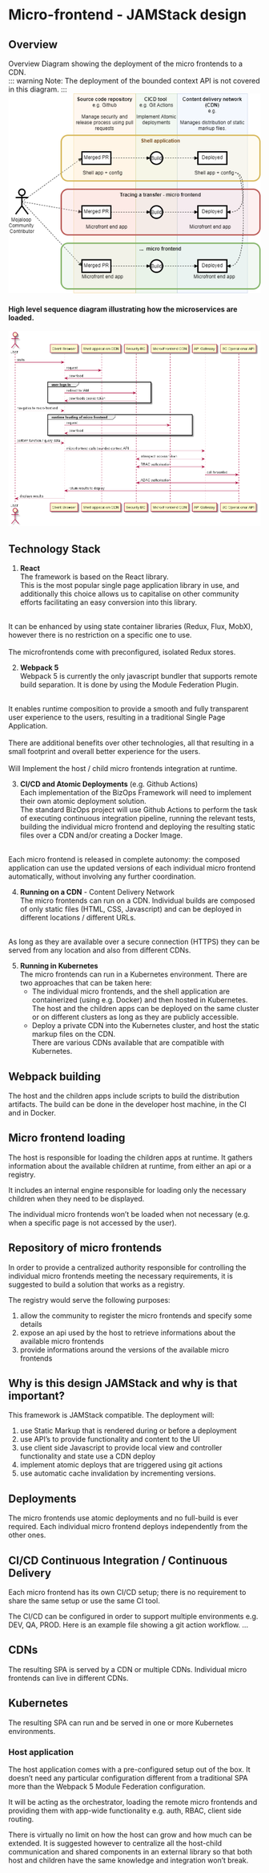 # Micro-frontend - JAMStack design
## Overview
Overview Diagram showing the deployment of the micro frontends to a CDN.<br>
::: warning Note:
The deployment of the bounded context API is not covered in this diagram.
:::
![Overview diagram showing deployment](/BizOps-Framework-Micro-frontend-deploy.png)

#### High level sequence diagram illustrating how the microservices are loaded.
![High level sequence diagram illustrating how the microservices are loaded.](/microfrontendloading.png)

## Technology Stack


1. **React** <br>
The framework is based on the React library.<br>
This is the most popular single page application library in use, and additionally this choice allows us to capitalise on other community efforts facilitating an easy conversion into this library.<br>
<br>
It can be enhanced by using state container libraries (Redux, Flux, MobX), however there is no restriction on a specific one to use.<br>
<br>
The microfrontends come with preconfigured, isolated Redux stores.

2. **Webpack 5** <br>
Webpack 5 is currently the only javascript bundler that supports remote build separation. It is done by using the Module Federation Plugin.<br>
<br>
It enables runtime composition to provide a smooth and fully transparent user experience to the users, resulting in a traditional Single Page Application.<br>
<br>
There are additional benefits over other technologies, all that resulting in a small footprint and overall better experience for the users.<br>
<br>
Will Implement the host / child micro frontends integration at runtime.<br>

3. **CI/CD and Atomic Deployments** (e.g. Github Actions) <br>
Each implementation of the BizOps Framework will need to implement their own atomic deployment solution.<br>
The standard BizOps project will use Github Actions to perform the task of executing continuous integration pipeline, running the relevant tests, building the individual micro frontend and deploying the resulting static files over a CDN and/or creating a Docker Image.
<br>
Each micro frontend is released in complete autonomy: the composed application can use the updated versions of each individual micro frontend automatically, without involving any further coordination.<br>

4. **Running on a CDN** - Content Delivery Network <br>
The micro frontends can run on a CDN. Individual builds are composed of only static files (HTML, CSS, Javascript) and can be deployed in different locations / different URLs.
<br>
As long as they are available over a secure connection (HTTPS) they can be served from any location and also from different CDNs.
<br>

5. **Running in Kubernetes** <br>
The micro frontends can run in a Kubernetes environment. There are two approaches that can be taken here:
   - The individual micro frontends, and the shell application are containerized (using e.g. Docker) and then hosted in Kubernetes.<br>
The host and the children apps can be deployed on the same cluster or on different clusters as long as they are publicly accessible.
   - Deploy a private CDN into the Kubernetes cluster, and host the static markup files on the CDN.<br>
There are various CDNs available that are compatible with Kubernetes.

## Webpack building

The host and the children apps include scripts to build the distribution artifacts.
The build can be done in the developer host machine, in the CI and in Docker.
## Micro frontend loading 

The host is responsible for loading the children apps at runtime.
It gathers information about the available children at runtime, from either an api or a registry.

It includes an internal engine responsible for loading only the necessary children when they need to be displayed.

The individual micro frontends won’t be loaded when not necessary (e.g. when a specific page is not accessed by the user).


## Repository of micro frontends
In order to provide a centralized authority responsible for controlling the individual micro frontends meeting the necessary requirements, it is suggested to build a solution that works as a registry.

The registry would serve the following purposes:

1. allow the community to register the micro frontends and specify some details
2. expose an api used by the host to retrieve informations about the available micro frontends
3. provide informations around the versions of the available micro frontends

## Why is this design JAMStack and why is that important?
This framework is JAMStack compatible. The deployment will:
1. use Static Markup that is rendered during or before a deployment
2. use API’s to provide functionality and content to the UI
3. use client side Javascript to provide local view and controller functionality and state
use a CDN deploy 
4. implement atomic deploys that are triggered using git actions
5. use automatic cache invalidation by incrementing versions.

## Deployments

The micro frontends use atomic deployments and no full-build is ever required.
Each individual micro frontend deploys independently from the other ones.
## CI/CD Continuous Integration / Continuous Delivery 

Each micro frontend has its own CI/CD setup; there is no requirement to share the same setup or use the same CI tool.

The CI/CD can be configured in order to support multiple environments e.g. DEV, QA, PROD.
Here is an example file showing a git action workflow. ...
## CDNs

The resulting SPA is served by a CDN or multiple CDNs. Individual micro frontends can live in different CDNs.
## Kubernetes

The resulting SPA can run and be served in one or more Kubernetes environments.
### Host application
The host application comes with a pre-configured setup out of the box. It doesn’t need any particular configuration different from a traditional SPA more than the Webpack 5 Module Federation configuration.

It will be acting as the orchestrator, loading the remote micro frontends and providing them with app-wide functionality e.g. auth, RBAC, client side routing.

There is virtually no limit on how the host can grow and how much can be extended.
It is suggested however to centralize all the host-child communication and shared components in an external library so that both host and children have the same knowledge and integration won’t break.

